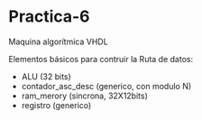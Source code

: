 # Practica-6
Maquina algorítmica VHDL

Elementos básicos para contruir la Ruta de datos:
  - ALU (32 bits)
  - contador_asc_desc (generico, con modulo N)
  - ram_merory (sincrona, 32X12bits)
  - registro (generico)
